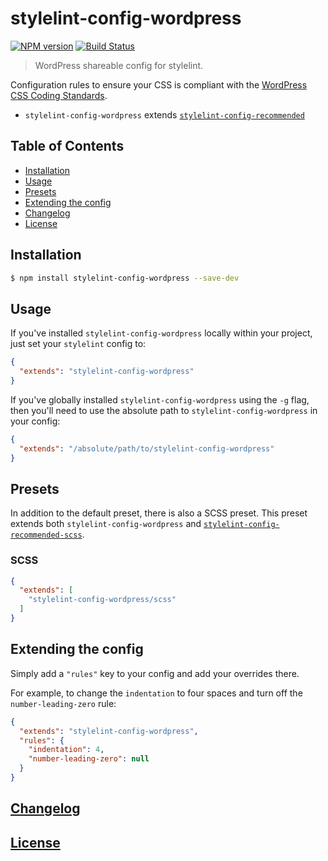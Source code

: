 # stylelint-config-wordpress
[![NPM version](http://img.shields.io/npm/v/stylelint-config-wordpress.svg)](https://www.npmjs.org/package/stylelint-config-wordpress) [![Build Status](https://api.travis-ci.org/WordPress-Coding-Standards/stylelint-config-wordpress.svg?branch=master)](https://travis-ci.org/WordPress-Coding-Standards/stylelint-config-wordpress) 

> WordPress shareable config for stylelint.

Configuration rules to ensure your CSS is compliant with the [WordPress CSS Coding Standards](https://make.wordpress.org/core/handbook/best-practices/coding-standards/css/).

-   `stylelint-config-wordpress` extends [`stylelint-config-recommended`](https://github.com/stylelint/stylelint-config-recommended)

## Table of Contents

-   [Installation](#installation)
-   [Usage](#usage)
-   [Presets](#presets)
-   [Extending the config](#extending-the-config)
-   [Changelog](#changelog)
-   [License](#license)

## Installation

```bash
$ npm install stylelint-config-wordpress --save-dev
```

## Usage

If you've installed `stylelint-config-wordpress` locally within your project, just set your `stylelint` config to:

```json
{
  "extends": "stylelint-config-wordpress"
}
```

If you've globally installed `stylelint-config-wordpress` using the `-g` flag, then you'll need to use the absolute path to `stylelint-config-wordpress` in your config:

```json
{
  "extends": "/absolute/path/to/stylelint-config-wordpress"
}
```

## Presets

In addition to the default preset, there is also a SCSS preset. This preset extends both `stylelint-config-wordpress` and [`stylelint-config-recommended-scss`](https://github.com/kristerkari/stylelint-config-recommended-scss).

### SCSS

```json
{
  "extends": [
    "stylelint-config-wordpress/scss"
  ]
}
```

## Extending the config

Simply add a `"rules"` key to your config and add your overrides there.

For example, to change the `indentation` to four spaces and turn off the `number-leading-zero` rule:


```json
{
  "extends": "stylelint-config-wordpress",
  "rules": {
    "indentation": 4,
    "number-leading-zero": null
  }
}
```

## [Changelog](CHANGELOG.md)

## [License](LICENSE)
